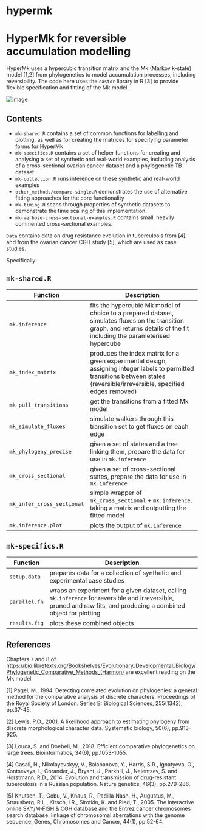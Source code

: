 # hypermk

HyperMk for reversible accumulation modelling
===

HyperMk uses a hypercubic transition matrix and the Mk (Markov k-state) model [1,2] from phylogenetics to model accumulation processes, including reversibility. The code here uses the `castor` library in R [3] to provide flexible specification and fitting of the Mk model. 

![image](https://github.com/StochasticBiology/hypermk/assets/50171196/6d03abd9-015b-4629-8a48-287a616cf65f)


Contents
---

* `mk-shared.R` contains a set of common functions for labelling and plotting, as well as for creating the matrices for specifying parameter forms for HyperMk
* `mk-specifics.R` contains a set of helper functions for creating and analysing a set of synthetic and real-world examples, including analysis of a cross-sectional ovarian cancer dataset and a phylogenetic TB dataset.
* `mk-collection.R` runs inference on these synthetic and real-world examples
* `other_methods/compare-single.R` demonstrates the use of alternative fitting approaches for the core functionality
* `mk-timing.R` scans through properties of synthetic datasets to demonstrate the time scaling of this implementation.
* `mk-verbose-cross-sectional-examples.R` contains small, heavily commented
  cross-sectional examples.

`Data` contains data on drug resistance evolution in tuberculosis from [4], and from the ovarian cancer CGH study [5], which are used as case studies.

Specifically:

`mk-shared.R`
----

| Function | Description |
|----------|------------ |
| `mk.inference` | fits the hypercubic Mk model of choice to a prepared dataset, simulates fluxes on the transition graph, and returns details of the fit including the parameterised hypercube |
| `mk_index_matrix` | produces the index matrix for a given experimental design, assigning integer labels to permitted transitions between states (reversible/irreversible, specified edges removed) |
| `mk_pull_transitions` | get the transitions from a fitted Mk model|
| `mk_simulate_fluxes` | simulate walkers through this transition set to get fluxes on each edge|
| `mk_phylogeny_precise` | given a set of states and a tree linking them, prepare the data for use in `mk.inference` |
| `mk_cross_sectional` | given a set of cross-sectional states, prepare the data for use in `mk.inference` |
| `mk_infer_cross_sectional` | simple wrapper of `mk_cross_sectional` + `mk.inference`, taking a matrix and outputting the fitted model |
| `mk.inference.plot` | plots the output of `mk.inference` |

`mk-specifics.R`
----

| Function | Description |
|----------|------------ |
| `setup.data` | prepares data for a collection of synthetic and experimental case studies |
| `parallel.fn` | wraps an experiment for a given dataset, calling `mk.inference` for reversible and irreversible, pruned and raw fits, and producing a combined object for plotting |
| `results.fig` | plots these combined objects |


References
---

Chapters 7 and 8 of https://bio.libretexts.org/Bookshelves/Evolutionary_Developmental_Biology/Phylogenetic_Comparative_Methods_(Harmon) are excellent reading on the Mk model.

[1] Pagel, M., 1994. Detecting correlated evolution on phylogenies: a general method for the comparative analysis of discrete characters. Proceedings of the Royal Society of London. Series B: Biological Sciences, 255(1342), pp.37-45.

[2] Lewis, P.O., 2001. A likelihood approach to estimating phylogeny from discrete morphological character data. Systematic biology, 50(6), pp.913-925.

[3] Louca, S. and Doebeli, M., 2018. Efficient comparative phylogenetics on large trees. Bioinformatics, 34(6), pp.1053-1055.

[4] Casali, N., Nikolayevskyy, V., Balabanova, Y., Harris, S.R., Ignatyeva, O., Kontsevaya, I., Corander, J., Bryant, J., Parkhill, J., Nejentsev, S. and Horstmann, R.D., 2014. Evolution and transmission of drug-resistant tuberculosis in a Russian population. Nature genetics, 46(3), pp.279-286.

[5] Knutsen, T., Gobu, V., Knaus, R., Padilla‐Nash, H., Augustus, M., Strausberg, R.L., Kirsch, I.R., Sirotkin, K. and Ried, T., 2005. The interactive online SKY/M‐FISH & CGH database and the Entrez cancer chromosomes search database: linkage of chromosomal aberrations with the genome sequence. Genes, Chromosomes and Cancer, 44(1), pp.52-64.
